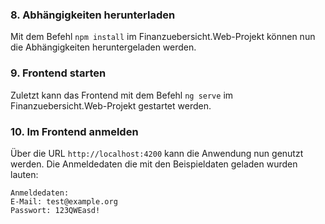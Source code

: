 ### 8. Abhängigkeiten herunterladen
Mit dem Befehl `npm install` im Finanzuebersicht.Web-Projekt können nun die Abhängigkeiten heruntergeladen werden.

### 9. Frontend starten
Zuletzt kann das Frontend mit dem Befehl `ng serve` im Finanzuebersicht.Web-Projekt gestartet werden.

### 10. Im Frontend anmelden
Über die URL `http://localhost:4200` kann die Anwendung nun genutzt werden. Die Anmeldedaten die mit den Beispieldaten geladen wurden lauten:
```
Anmeldedaten:
E-Mail: test@example.org
Passwort: 123QWEasd!
```